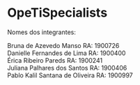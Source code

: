 # OpeTiSpecialists  

Nomes dos integrantes:  

Bruna de Azevedo Manso          RA: 1900726  
Danielle Fernandes de Lima      RA: 1900400  
Érica Ribeiro Pareds            RA: 1900241  
Juliana Palhares dos Santos     RA: 1900406  
Pablo Kalil Santana de Oliveira RA: 1900997  
  
